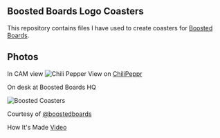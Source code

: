 ## Boosted Boards Logo Coasters

This repository contains files I have used to create coasters for [Boosted Boards](https://boostedboards.com).


## Photos

In CAM view
![Chili Pepper](http://i268.photobucket.com/albums/jj29/motocrossr12/Screen%20Shot%202017-03-18%20at%203.30.21%20PM.png)
View on [ChiliPeppr](https://www.chilipeppr.com/tinyg)


On desk at Boosted Boards HQ

![Boosted Coasters](http://i268.photobucket.com/albums/jj29/motocrossr12/Screen%20Shot%202017-03-18%20at%203.48.15%20PM.png)

Courtesy of [@boostedboards](https://twitter.com/BoostedBoards)

How It's Made [Video](https://www.youtube.com/watch?v=L1L8BGaNbN0)
